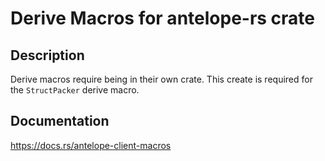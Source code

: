 # Derive Macros for antelope-rs crate

## Description
Derive macros require being in their own crate.  This create is required for the `StructPacker` derive macro.

## Documentation
https://docs.rs/antelope-client-macros